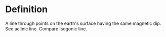 # Definition

A line through points on the earth's surface having the same magnetic
dip. See aclinic line. Compare isogonic line.
